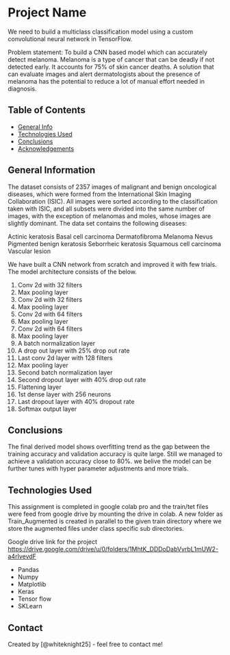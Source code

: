 # Project Name
We need to build  a multiclass classification model using a custom convolutional neural network in TensorFlow. 

Problem statement: To build a CNN based model which can accurately detect melanoma. Melanoma is a type of cancer that can be deadly if not detected early. It accounts for 75% of skin cancer deaths. A solution that can evaluate images and alert dermatologists about the presence of melanoma has the potential to reduce a lot of manual effort needed in diagnosis.



## Table of Contents
* [General Info](#general-information)
* [Technologies Used](#technologies-used)
* [Conclusions](#conclusions)
* [Acknowledgements](#acknowledgements)

<!-- You can include any other section that is pertinent to your problem -->

## General Information
The dataset consists of 2357 images of malignant and benign oncological diseases, which were formed from the International Skin Imaging Collaboration (ISIC). All images were sorted according to the classification taken with ISIC, and all subsets were divided into the same number of images, with the exception of melanomas and moles, whose images are slightly dominant.
The data set contains the following diseases:

Actinic keratosis
Basal cell carcinoma
Dermatofibroma
Melanoma
Nevus
Pigmented benign keratosis
Seborrheic keratosis
Squamous cell carcinoma
Vascular lesion

We have built a CNN network from scratch and improved it with few trials. The model architecture consists of the below.
1.  Conv 2d with 32 filters
2.  Max pooling layer
3.  Conv 2d with 32 filters
4.  Max pooling layer
5.  Conv 2d with 64 filters
6.  Max pooling layer
7.  Conv 2d with 64 filters
8.  Max pooling layer
9.  A batch normalization layer
10. A drop out layer with 25% drop out rate
11. Last conv 2d layer with 128 filters
12. Max pooling layer
13. Second batch normalization layer
14. Second dropout layer with 40% drop out rate
15. Flattening layer
16. 1st dense layer with 256 neurons
17. Last dropout layer with 40% dropout rate
18. Softmax output layer



## Conclusions
The final derived model shows overfitting trend as the gap between the training accuracy and validation accuracy is quite large. Still we managed to achieve a validation accuracy close to 80%. 
we belive the model can be further tunes with hyper parameter adjustments and more trials.


## Technologies Used

This assignment is completed in google colab pro and the train/tet files were feed from google drive by mounting the drive in colab. A new folder as Train_Augmented is created in parallel to the given train directory where we store the augmented files under class specific sub directories.

Google drive link for the project 
https://drive.google.com/drive/u/0/folders/1MhtK_DDDoDabVvrbL1mUW2-a4rIvevdF

- Pandas
- Numpy
- Matplotlib
- Keras
- Tensor flow
- SKLearn 


## Contact
Created by [@whiteknight25] - feel free to contact me!
